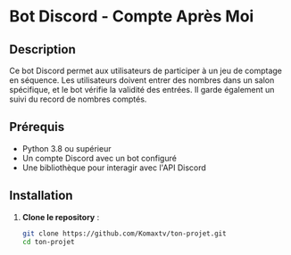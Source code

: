 # Bot Discord - Compte Après Moi

## Description
Ce bot Discord permet aux utilisateurs de participer à un jeu de comptage en séquence. Les utilisateurs doivent entrer des nombres dans un salon spécifique, et le bot vérifie la validité des entrées. Il garde également un suivi du record de nombres comptés.

## Prérequis
- Python 3.8 ou supérieur
- Un compte Discord avec un bot configuré
- Une bibliothèque pour interagir avec l'API Discord

## Installation

1. **Clone le repository** :
   ```bash
   git clone https://github.com/Komaxtv/ton-projet.git
   cd ton-projet

